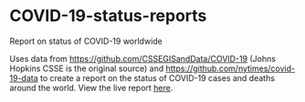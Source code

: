 # COVID-19-status-reports
Report on status of COVID-19 worldwide

Uses data from https://github.com/CSSEGISandData/COVID-19 (Johns Hopkins CSSE is the original source) and https://github.com/nytimes/covid-19-data to create a report on the status of COVID-19 cases and deaths around the world. View the live report [here](http://covid-19-status-reports.herokuapp.com/).

